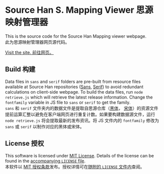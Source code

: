 # Source Han S. Mapping Viewer 思源映射管理器

This is the source code for the Source Han Mapping viewer webpage.  
此为思源映射管理器网页源代码。

[Visit the site. 前往网页。](https://nightfurysl2001.github.io/shs-cid/)

## Build 构建

Data files in `sans` and `serif` folders are pre-built from resource files available at Source Han repositories ([Sans](https://github.com/adobe-fonts/source-han-sans/tree/release/Resources), [Serif](https://github.com/adobe-fonts/source-han-serif/tree/release/Resources)) to avoid redundant calculations on client-side webpage. To build the data files, run `node retrieve.js` which will retrieve the latest release information. Change the `fontfamily` variable in JS file to `sans` or `serif` to get the family.  
`sans` 和 `serif` 文件夹内的数据文件是提取自思源仓库（[黑体](https://github.com/adobe-fonts/source-han-sans/tree/release/Resources)， [宋体](https://github.com/adobe-fonts/source-han-serif/tree/release/Resources)）的资源文件提前运算汇整以避免在客户端网页进行重复计数。如果要构建数据源文件，运行 `node retrieve.js` 将会提取最新的发布资讯。将 JS 文件内的 `fontfamily` 修改为 `sans` 或 `serif` 以制作对应的黑体或宋体。

## License 授权

This software is licensed under [MIT License](https://opensource.org/licenses/MIT). Details of the license can be found in the [accompanying `LICENSE` file](LICENSE).  
本软件以 [MIT 授权条款](https://opensource.org/licenses/MIT)发布。授权详情可在[随附的 `LICENSE` 文件内](LICENSE)查阅。
